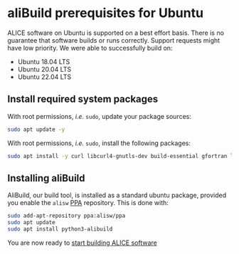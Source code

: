 aliBuild prerequisites for Ubuntu
=================================

ALICE software on Ubuntu is supported on a best effort basis. There is no guarantee that software builds or runs correctly. Support requests might have low priority. We were able to successfully build on:

* Ubuntu 18.04 LTS
* Ubuntu 20.04 LTS
* Ubuntu 22.04 LTS

## Install required system packages

With root permissions, _i.e._ `sudo`, update your package sources:


```bash
sudo apt update -y
```

With root permissions, _i.e._ `sudo`, install the following packages:

```bash
sudo apt install -y curl libcurl4-gnutls-dev build-essential gfortran libmysqlclient-dev xorg-dev libglu1-mesa-dev libfftw3-dev libxml2-dev git unzip autoconf automake autopoint texinfo gettext libtool libtool-bin pkg-config bison flex libperl-dev libbz2-dev swig liblzma-dev libnanomsg-dev rsync lsb-release environment-modules libglfw3-dev libtbb-dev python3-dev python3-venv python3-pip graphviz libncurses-dev software-properties-common gtk-doc-tools
```

## Installing aliBuild
AliBuild, our build tool, is installed as a standard ubuntu package, provided you enable the `alisw` [PPA](https://launchpad.net/ubuntu/+ppas) repository.
This is done with:

```bash
sudo add-apt-repository ppa:alisw/ppa  
sudo apt update
sudo apt install python3-alibuild
```

You are now ready to [start building ALICE software](README.md#get-or-upgrade-alibuild)
